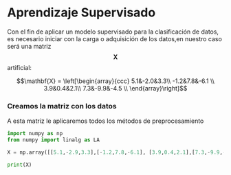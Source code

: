 # Aprendizaje Supervisado
Con el fin de aplicar un modelo supervisado para la clasificación de datos, es necesario iniciar con la carga o adquisición de los datos,en nuestro caso será una matriz  $$\mathbf{X}$$  artificial:

$$\mathbf{X} = \left[\begin{array}{ccc}
5.1&-2.0&3.3\\
-1.2&7.8&-6.1 \\
3.9&0.4&2.1\\
7.3&-9.9&-4.5 \\
\end{array}\right]$$


### Creamos la matriz con los datos
A esta matriz le aplicaremos todos los métodos de preprocesamiento
```python
import numpy as np
from numpy import linalg as LA

X = np.array([[5.1,-2.9,3.3],[-1.2,7.8,-6.1], [3.9,0.4,2.1],[7.3,-9.9,-4.5]])

print(X)
```
